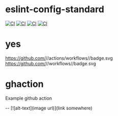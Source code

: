 # eslint-config-standard 
[![CI][ci-image]][ci-url]
[![CI][ci-image2]][ci-url]
[![CI][ci-image3]][ci-url]
[![CI][ci-image4]][ci-url]

[ci-image]: https://github.com/codingoutloud/ghaction/workflows/eslint.yml/badge.svg?branch=master
[ci-image2]: https://github.com/codingoutloud/ghaction/actions/workflows/eslint.yml/badge.svg?branch=master
[ci-image3]: https://github.com/codingoutloud/ghaction/workflows/eslint/badge.svg?branch=master
[ci-image4]: https://github.com/codingoutloud/ghaction/workflows/eslint/badge.svg

[ci-url]: https://github.com/codingoutloud/ghaction/actions/workflows/eslint.yml

# yes

https://github.com/<org>/<repo>/actions/workflows/<filename>/badge.svg
https://github.com/<org>/<repo>/workflows/<workflow-name>/badge.svg

# ghaction
Example github action

-- [![alt-text](image url)](link somewhere)
